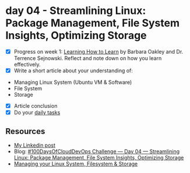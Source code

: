 # day 04 - Streamlining Linux: Package Management, File System Insights, Optimizing Storage

- [x] Progress on week 1: [Learning How to Learn](https://www.coursera.org/learn/learning-how-to-learn) by Barbara Oakley and Dr. Terrence Sejnowski. Reflect and note down on how you learn effectively.
- [x] Write a short article about your understanding of:
- Managing Linux System (Ubuntu VM & Software)
- File System
- Storage
- [x] Article conclusion
- [x] Do your [daily tasks](https://github.com/agcdtmr/100DaysOfCloudDevOps/blob/main/README.md#do-the-work-work-work-work)

## Resources

- [My Linkedin post](https://www.linkedin.com/feed/update/urn:li:activity:7181633098055340032/)
- Blog: [#100DaysOfCloudDevOps Challenge — Day 04 — Streamlining Linux: Package Management, File System Insights, Optimizing Storage](https://anj.hashnode.dev/100daysofclouddevops-challenge-day-04-streamlining-linux-package-management-file-system-insights-optimizing-storage#heading-file-system-explained)
- [Managing your Linux System, Filesystem & Storage](https://github.com/MichaelCade/90DaysOfDevOps/blob/main/2022/Days/day16.md)
